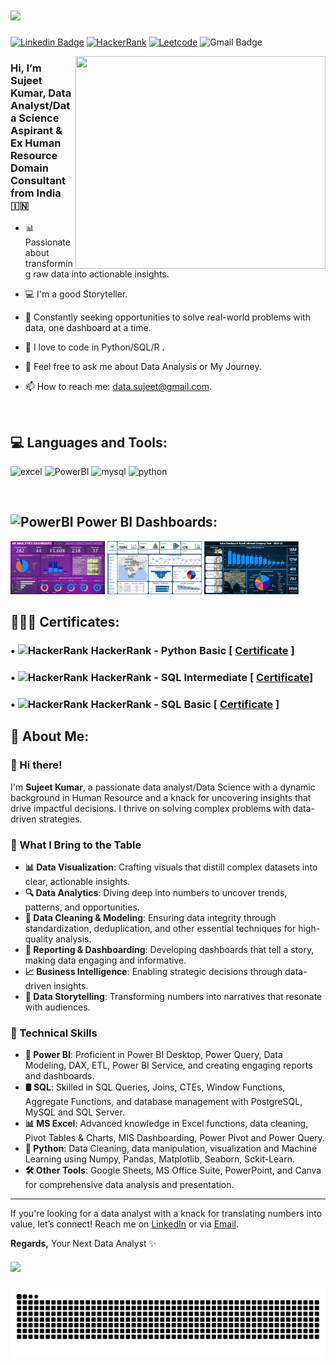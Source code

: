 <h1>
    <img src="https://readme-typing-svg.herokuapp.com/?font=Righteous&size=30&width=500&height=60&duration=5000&lines=नमस्ते+(Namaste)+🙏🏽;+I'm+Sujeet+Kumar+👋🏽;Nice+to+meet+you!+🤝🏽" />
</h1>

[![Linkedin Badge](https://img.shields.io/badge/LinkedIn-0077B5?style=for-the-badge&logo=linkedin&logoColor=white)](https://www.linkedin.com/in/sujeetdatascience1/) [![HackerRank](https://img.shields.io/badge/-Hackerrank-00883A?style=for-the-badge&logo=HackerRank&logoColor=white)](https://www.hackerrank.com/profile/data_sujeet) [![Leetcode](https://img.shields.io/badge/-LeetCode-FFA116?style=for-the-badge&logo=LeetCode&logoColor=black)](https://leetcode.com/u/datasujeet1/) ![Gmail Badge](https://img.shields.io/badge/Gmail-D14836?style=for-the-badge&logo=gmail&logoColor=white&link=mailto:data.sujeet@gmail.com)

<img align="right" src="https://github.com/datasujeet/datasujeet/blob/main/Project%20Thumbnails/datascience-giphy.gif" width="400" height="340">

<h3>
Hi, I’m Sujeet Kumar, Data Analyst/Data Science Aspirant & Ex Human Resource Domain Consultant from India 🇮🇳
</h3>

- 📊 Passionate about transforming raw data into actionable insights.
  
- 💻 I'm a good Storyteller.
  
- 🚀 Constantly seeking opportunities to solve real-world problems with data, one dashboard at a time.
  
- 🐍 I love to code in Python/SQL/R .
  
- 💬 Feel free to ask me about Data Analysis or My Journey.
  
- 📫 How to reach me: data.sujeet@gmail.com. 

<br>

## 💻 Languages and Tools:

<p>
    <a>
<!--         Excel -->
        <img src="https://img.icons8.com/?size=100&id=117561&format=png&color=000000" alt="excel" width="55" height="55"/>
    </a>  
    <a>
<!--         Power BI -->
        <img src="https://img.icons8.com/?size=100&id=qYfwpsRXEcpc&format=png&color=000000" alt="PowerBI" width="55" height="55"/>
    </a> 
    <a>
<!--         MySQL -->
        <img src="https://img.icons8.com/?size=100&id=hYoELNwniGhi&format=png&color=000000" alt="mysql" width="55" height="55"/>
    </a>
    <a>
<!--         Python -->
        <img src="https://img.icons8.com/?size=100&id=13441&format=png&color=000000" alt="python" width="55" height="55"/>
    </a>  
</p>

<br>

## <img src="https://img.icons8.com/?size=100&id=qYfwpsRXEcpc&format=png&color=000000" alt="PowerBI" width="30" height="30" align="top"/> Power BI Dashboards:
<p>
    <a href="https://app.powerbi.com/view?r=eyJrIjoiZmY4ZWVjZWItYWQ1MC00ODliLThhZjAtOWYxYjZhMWEzZjU2IiwidCI6ImRmODY3OWNkLWE4MGUtNDVkOC05OWFjLWM4M2VkN2ZmOTVhMCJ9&pageName=7215aff20df6b576b6e5"><img src="https://github.com/datasujeet/datasujeet/blob/main/Project%20Thumbnails/HR_Analytics_Dashboard.png" width ="30%"></a>
    <a href="https://app.powerbi.com/view?r=eyJrIjoiZDVmNGNhZmUtNGU3Yi00NjU0LWE3MTAtNGM1OTEwZjAwZmRlIiwidCI6ImRmODY3OWNkLWE4MGUtNDVkOC05OWFjLWM4M2VkN2ZmOTVhMCJ9"><img src="https://github.com/datasujeet/datasujeet/blob/main/Project%20Thumbnails/Mobile%20Sales_dashboard.png" width ="30%"></a>
    <a href="https://app.powerbi.com/view?r=eyJrIjoiNDYzZDA1N2MtMzdjNC00NDVkLWFjMWMtYjBkMDFkMzFkNjA5IiwidCI6ImRmODY3OWNkLWE4MGUtNDVkOC05OWFjLWM4M2VkN2ZmOTVhMCJ9&pageName=ReportSection0f13da8902d352482fce"><img src="https://github.com/datasujeet/datasujeet/blob/main/Project%20Thumbnails/Sales_Dashboard_PBI.png" width ="30%"></a>
</p>

## 🧑🏽‍🎓 Certificates:
### • <img src="https://img.icons8.com/?size=100&id=h5EUmNCXhSH0&format=png&color=000000" alt="HackerRank" width="30" height="30" align="top"/> **HackerRank - Python Basic** [ [Certificate](https://www.hackerrank.com/certificates/07a0626e7bf8) ]
### • <img src="https://img.icons8.com/?size=100&id=h5EUmNCXhSH0&format=png&color=000000" alt="HackerRank" width="30" height="30" align="top"/> **HackerRank - SQL Intermediate** [ [Certificate](https://www.hackerrank.com/certificates/5adf312f1c92)]
### • <img src="https://img.icons8.com/?size=100&id=h5EUmNCXhSH0&format=png&color=000000" alt="HackerRank" width="30" height="30" align="top"/> **HackerRank - SQL Basic** [ [Certificate](https://www.hackerrank.com/certificates/d1ea5ddbef85) ]


## 👦 About Me:
### 👋 Hi there!

I'm **Sujeet Kumar**, a passionate data analyst/Data Science with a dynamic background in Human Resource and a knack for uncovering insights that drive impactful decisions. I thrive on solving complex problems with data-driven strategies.

### 🌟 What I Bring to the Table

- **📊 Data Visualization**: Crafting visuals that distill complex datasets into clear, actionable insights.
- **🔍 Data Analytics**: Diving deep into numbers to uncover trends, patterns, and opportunities.
- **🧼 Data Cleaning & Modeling**: Ensuring data integrity through standardization, deduplication, and other essential techniques for high-quality analysis.
- **📝 Reporting & Dashboarding**: Developing dashboards that tell a story, making data engaging and informative.
- **📈 Business Intelligence**: Enabling strategic decisions through data-driven insights.
- **📖 Data Storytelling**: Transforming numbers into narratives that resonate with audiences.

### 📍 Technical Skills

- **📐 Power BI**: Proficient in Power BI Desktop, Power Query, Data Modeling, DAX, ETL, Power BI Service, and creating engaging reports and dashboards.
- **🛢️ SQL**: Skilled in SQL Queries, Joins, CTEs, Window Functions, Aggregate Functions, and database management with PostgreSQL, MySQL and SQL Server.
- **📊 MS Excel**: Advanced knowledge in Excel functions, data cleaning, Pivot Tables & Charts, MIS Dashboarding, Power Pivot and Power Query.
- **🐍 Python**: Data Cleaning, data manipulation, visualization and Machine Learning using Numpy, Pandas, Matplotlib, Seaborn, Sckit-Learn.
- **🛠️ Other Tools**: Google Sheets, MS Office Suite, PowerPoint, and Canva for comprehensive data analysis and presentation.
---

If you're looking for a data analyst with a knack for translating numbers into value, let’s connect! Reach me on [LinkedIn](https://www.linkedin.com/in/sujeetdatascience1/) or via [Email](mailto:data.sujeet@gmail.com).

**Regards,**
Your Next Data Analyst ✨

<h5>
    <img src="https://readme-typing-svg.herokuapp.com/?font=Righteous&size=25&v=true&height=60&duration=5500&lines=Thanks+For+Stopping+By!+✌🏽;+Have+a+Nice+Day!+✨;" />
</h5>

<picture>
  <source media="(prefers-color-scheme: dark)" srcset="https://raw.githubusercontent.com/Pravesh-Agarwal/Pravesh-Agarwal/output/github-snake-dark.svg" />
  <source media="(prefers-color-scheme: light)" srcset="https://raw.githubusercontent.com/Pravesh-Agarwal/Pravesh-Agarwal/output/github-snake.svg" />
  <img alt="github-snake" src="https://raw.githubusercontent.com/Pravesh-Agarwal/Pravesh-Agarwal/output/github-snake.svg" />
</picture>


